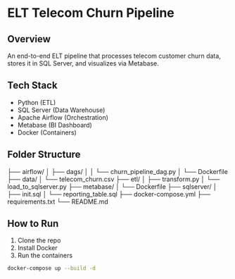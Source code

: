 # ELT Telecom Churn Pipeline

## Overview
An end-to-end ELT pipeline that processes telecom customer churn data, stores it in SQL Server, and visualizes via Metabase.

## Tech Stack
- Python (ETL)
- SQL Server (Data Warehouse)
- Apache Airflow (Orchestration)
- Metabase (BI Dashboard)
- Docker (Containers)

## Folder Structure
├── airflow/
│ ├── dags/
│ │ └── churn_pipeline_dag.py
│ └── Dockerfile
├── data/
│ └── telecom_churn.csv
├── etl/
│ ├── transform.py
│ └── load_to_sqlserver.py
├── metabase/
│ └── Dockerfile
├── sqlserver/
│ ├── init.sql
│ └── reporting_table.sql
├── docker-compose.yml
├── requirements.txt
└── README.md

## How to Run

1. Clone the repo
2. Install Docker
3. Run the containers

```bash
docker-compose up --build -d
